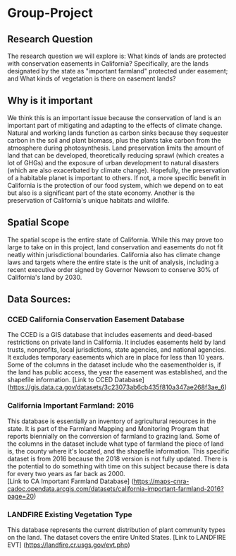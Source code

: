 # Group-Project

## Research Question
The research question we will explore is: What kinds of lands are protected with conservation easements in California? Specifically, are the lands designated by the state as "important farmland" protected under easement; and What kinds of vegetation is there on easement lands?

## Why is it important
We think this is an important issue because the conservation of land is an important part of mitigating and adapting to the effects of climate change. Natural and working lands function as carbon sinks because they sequester carbon in the soil and plant biomass, plus the plants take carbon from the atmosphere during photosynthesis. Land preservation limits the amount of land that can be developed, theoretically reducing sprawl (which creates a lot of GHGs) and the exposure of urban development to natural disasters (which are also exacerbated by climate change). Hopefully, the preservation of a habitable planet is important to others. If not, a more specific benefit in California is the protection of our food system, which we depend on to eat but also is a significant part of the state economy. Another is the preservation of California's unique habitats and wildlife.

## Spatial Scope 
The spatial scope is the entire state of California. While this may prove too large to take on in this project, land conservation and easements do not fit neatly within jurisdictional boundaries. California also has climate change laws and targets where the entire state is the unit of analysis, including a recent executive order signed by Governor Newsom to conserve 30% of California's land by 2030. 

## Data Sources:
### CCED California Conservation Easement Database
The CCED is a GIS database that includes easements and deed-based restrictions on private land in California. It includes easements held by land trusts, nonprofits, local jurisdictions, state agencies, and national agencies. It excludes temporary easements which are in place for less than 10 years. Some of the columns in the dataset include who the easementholder is, if the land has public access, the year the easement was established, and the shapefile information. 
[Link to CCED Database] (https://gis.data.ca.gov/datasets/3c23073ab6cb435f810a347ae268f3ae_6) 
### California Important Farmland: 2016
This database is essentially an inventory of agricultural resources in the state. It is part of the Farmland Mapping and Monitoring Program that reports biennially on the conversion of farmland to grazing land. Some of the columns in the dataset include what type of farmland the piece of land is, the county where it's located, and the shapefile information. This specific dataset is from 2016 because the 2018 version is not fully updated. There is the potential to do something with time on this subject because there is data for every two years as far back as 2000.  
[Link to CA Important Farmland Database] (https://maps-cnra-cadoc.opendata.arcgis.com/datasets/california-important-farmland-2016?page=20)
### LANDFIRE Existing Vegetation Type
This database represents the current distribution of plant community types on the land. The dataset covers the entire United States.
[Link to LANDFIRE EVT] (https://landfire.cr.usgs.gov/evt.php)

